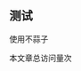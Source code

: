 ## 测试
使用不蒜子
  
<span id="busuanzi_container_site_pv">本文章总访问量<span id="busuanzi_value_site_pv"></span>次</span>